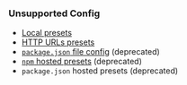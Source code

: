 ### Unsupported Config

- [Local presets](https://docs.renovatebot.com/config-presets/#local-presets)
- [HTTP URLs presets](https://docs.renovatebot.com/config-presets/#fetching-presets-from-an-http-server)
- [`package.json` file config](https://docs.renovatebot.com/configuration-options/) (deprecated)
- [`npm` hosted presets](https://docs.renovatebot.com/config-presets/#npm-hosted-presets) (deprecated)
- `package.json` hosted presets (deprecated)
